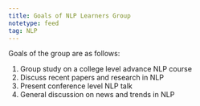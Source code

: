 ```yaml
---
title: Goals of NLP Learners Group
notetype: feed
tag: NLP
---
```


Goals of the group are as follows:
1. Group study on a college level advance NLP course
2. Discuss recent papers and research in NLP
3. Present conference level NLP talk
4. General discussion on news and trends in NLP

